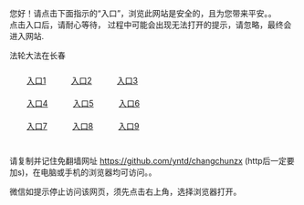 您好！请点击下面指示的“入口”，浏览此网站是安全的，且为您带来平安。。 <br/>
点击入口后，请耐心等待， 过程中可能会出现无法打开的提示，请忽略，最终会进入网站. </br>

法轮大法在长春<br/>
<div style="padding:10px"><a style="margin:20px" target="_blank" href="https://d330r8grg649gv.cloudfront.net/2Qpsp?nbxaz" id="ccLink1" rel="nofollow">入口1</a> <a target="_blank" style="margin:20px" href="https://d1h3wouq2627l4.cloudfront.net/2Qpsp?swwmtruf" id="ccLink2" rel="nofollow">入口2</a> <a style="margin:20px" target="_blank" href="https://d2ncc7ayjqnggn.cloudfront.net/2Qpsp?lnztwb" id="ccLink3" rel="nofollow">入口3</a></div>

<div style="padding:10px" ><a style="margin:20px" target="_blank" href="https://d330r8grg649gv.cloudfront.net/2Qpsp?nbxaz" id="ccLink4" rel="nofollow">入口4</a> <a style="margin:20px" href="https://d1h3wouq2627l4.cloudfront.net/2Qpsp?swwmtruf" target="_blank" id="ccLink5" rel="nofollow">入口5</a> <a style="margin:20px" href="https://d2ncc7ayjqnggn.cloudfront.net/2Qpsp?lnztwb" target="_blank" id="ccLink6" rel="nofollow">入口6</a></div>

<div style="padding:10px"><a style="margin:20px" target="_blank" href="https://d330r8grg649gv.cloudfront.net/2Qpsp?nbxaz" id="ccLink7" rel="nofollow">入口7</a> <a style="margin:20px" href="https://d1h3wouq2627l4.cloudfront.net/2Qpsp?swwmtruf" target="_blank" id="ccLink8" rel="nofollow">入口8</a> <a style="margin:20px" target="_blank" href="https://d2ncc7ayjqnggn.cloudfront.net/2Qpsp?lnztwb" id="ccLink9" rel="nofollow">入口9</a></div>

<br/>



请复制并记住免翻墙网址 https://github.com/yntd/changchunzx (http后一定要加s)，在电脑或手机的浏览器均可访问。。<br/>

微信如提示停止访问该网页，须先点击右上角，选择浏览器打开。
